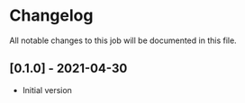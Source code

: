 # Changelog
All notable changes to this job will be documented in this file.

## [0.1.0] - 2021-04-30
* Initial version
